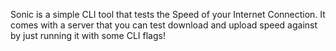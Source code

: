 Sonic is a simple CLI tool that tests the Speed of your Internet Connection.
It comes with a server that you can test download and upload speed against by just running it with some CLI flags!